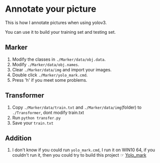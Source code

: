 # Annotate your picture

This is how I annotate pictures when using yolov3.

You can use it to build your training set and testing set.

## Marker

1.	Modify the classes in `./Marker/data/obj.data`.
2.	Modify `./Marker/data/obj.names`.
3.	Clear `./Marker/data/img` and import your images.
4.	Double click `./Marker/yolo_mark.cmd`.
5.	Press 'h' if you meet some problems.

## Transformer

1.	Copy `./Marker/data/train.txt` and `./Marker/data/img`(folder) to `./Transformer`, dont modify train.txt
2.	Run `python transfer.py`
3.	Save your `train.txt`

## Addition
1.	I don't know if you could run `yolo_mark.cmd`, I run it on WIN10 64, if you couldn't run it, then you could try to build this project ☞ [Yolo_mark](https://github.com/AlexeyAB/Yolo_mark)